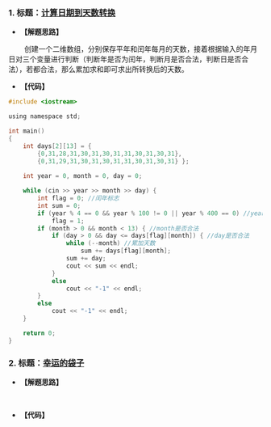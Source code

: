 ### 1. 标题：[计算日期到天数转换](https://www.nowcoder.com/practice/769d45d455fe40b385ba32f97e7bcded?tpId=37&&tqId=21296&rp=1&ru=/activity/oj&qru=/ta/huawei/question-ranking)
- **【解题思路】**<br>

&#160; &#160; &#160; &#160; 创建一个二维数组，分别保存平年和闰年每月的天数，接着根据输入的年月日对三个变量进行判断（判断年是否为闰年，判断月是否合法，判断日是否合法），若都合法，那么累加求和即可求出所转换后的天数。<br>

- **【代码】**
```c ++
#include <iostream>

using namespace std;

int main()
{
	int days[2][13] = {
		{0,31,28,31,30,31,30,31,31,30,31,30,31},
		{0,31,29,31,30,31,30,31,31,30,31,30,31} };
	
	int year = 0, month = 0, day = 0;

	while (cin >> year >> month >> day) {
		int flag = 0; //闰年标志
		int sum = 0;
		if (year % 4 == 0 && year % 100 != 0 || year % 400 == 0) //year是否为闰年
			flag = 1;
		if (month > 0 && month < 13) { //month是否合法
			if (day > 0 && day <= days[flag][month]) { //day是否合法
				while (--month) //累加天数
					sum += days[flag][month];
				sum += day;
				cout << sum << endl;
			}
			else
				cout << "-1" << endl;
		}
		else
			cout << "-1" << endl;
	}

	return 0;
}
```

### 2. 标题：[幸运的袋子](https://www.nowcoder.com/practice/a5190a7c3ec045ce9273beebdfe029ee?tpId=85&&tqId=29839&rp=1&ru=/activity/oj&qru=/ta/2017test/question-ranking)
- **【解题思路】**<br>

&#160; &#160; &#160; &#160; 

- **【代码】**
```c ++

```
